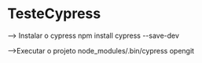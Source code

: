 # TesteCypress

--> Instalar o cypress
npm install cypress --save-dev


-->Executar o projeto
node_modules/.bin/cypress opengit 
